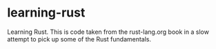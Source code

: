 # learning-rust
Learning Rust. This is code taken from the rust-lang.org book in a slow attempt to pick up some of the Rust fundamentals.
